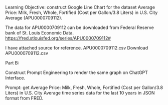 Learning Objective: construct Google Line Chart for the dataset Average Price: Milk, Fresh, Whole, Fortified (Cost per Gallon/3.8 Liters) in U.S. City Average (APU0000709112).

The data for APU0000709112 can be downloaded from Federal Reserve bank of St. Louis Economic Data. https://fred.stlouisfed.org/series/APU0000709112#

I have attached source for reference. APU0000709112.csv Download APU0000709112.csv

Part B:

Construct Prompt Engineering to render the same graph on ChatGPT Interface. 

Prompt:  get Average Price: Milk, Fresh, Whole, Fortified (Cost per Gallon/3.8 Liters) in U.S. City Average time series data for the last 10 years in JSON format from FRED.
